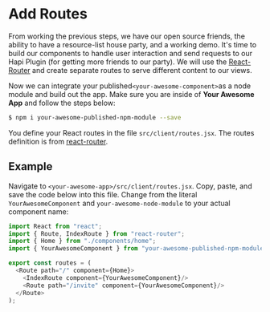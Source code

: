 # Add Routes

From working the previous steps, we have our open source friends, the ability to have a resource-list house party, and a working demo. It's time to build our components to handle user interaction and send requests to our Hapi Plugin (for getting more friends to our party). We will use the [React-Router](https://github.com/ReactTraining/react-router) and create separate routes to serve different content to our views.

Now we can integrate your published`<your-awesome-component>`as a node module and build out the app. Make sure you are inside of **Your Awesome App** and follow the steps below:

```bash
$ npm i your-awesome-published-npm-module --save
```

You define your React routes in the file `src/client/routes.jsx`.  The routes definition is from [react-router].

## Example

Navigate to `<your-awesome-app>/src/client/routes.jsx`. Copy, paste, and save the code below into this file. Change from the literal `YourAwesomeComponent` and `your-awesome-node-module` to your actual component name:

```js
import React from "react";
import { Route, IndexRoute } from "react-router";
import { Home } from "./components/home";
import { YourAwesomeComponent } from "your-awesome-published-npm-module";

export const routes = (
  <Route path="/" component={Home}>
    <IndexRoute component={YourAwesomeComponent}/>
    <Route path="/invite" component={YourAwesomeComponent}/>
  </Route>
);
```

[react-router]: https://www.npmjs.com/package/react-router
